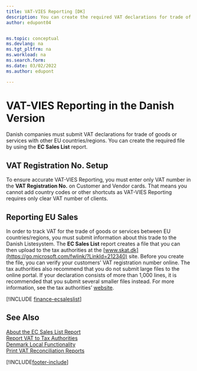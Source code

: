 ```yaml
---
title: VAT-VIES Reporting [DK]
description: You can create the required VAT declarations for trade of goods or services file in the Danish version by using the EC Sales List report.
author: edupont04


ms.topic: conceptual
ms.devlang: na
ms.tgt_pltfrm: na
ms.workload: na
ms.search.form:
ms.date: 03/02/2022
ms.author: edupont

---
```

# VAT-VIES Reporting in the Danish Version

Danish companies must submit VAT declarations for trade of goods or services with other EU countries/regions. You can create the required file by using the **EC Sales List** report.

## VAT Registration No. Setup

To ensure accurate VAT-VIES Reporting, you must enter only VAT number in the **VAT Registration No.** on Customer and Vendor cards. That means you cannot add country codes or other shortcuts as VAT-VIES Reporting requires only clear VAT number of clients.

## Reporting EU Sales

In order to track VAT for the trade of goods or services between EU countries/regions, you must submit information about this trade to the Danish Listesystem. The **EC Sales List** report creates a file that you can then upload to the tax authorities at the [www.skat.dk](https://go.microsoft.com/fwlink/?LinkId=212340) site. Before you create the file, you can verify your customers’ VAT registration number online. The tax authorities also recommend that you do not submit large files to the online portal. If your declaration consists of more than 1,000 lines, it is recommended that you submit several smaller files instead. For more information, see the tax authorities’ [website](https://www.skat.dk).  

[!INCLUDE [finance-ecsaleslist](../../includes/finance-ecsaleslist.md)]

## See Also

[About the EC Sales List Report](../../finance-how-report-vat.md#ecsaleslist)  
[Report VAT to Tax Authorities](../../finance-how-report-vat.md)  
[Denmark Local Functionality](denmark-local-functionality.md)  
[Print VAT Reconciliation Reports](how-to-print-vat-reconciliation-reports.md)


[!INCLUDE[footer-include](../../includes/footer-banner.md)]
